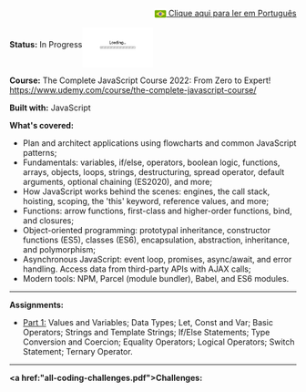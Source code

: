 <p align="right"><a href="README-pt.md"><img src="img/br-flag.png" height="20" align="center"> Clique aqui para ler em Português </a></p>

**Status:** In Progress<img src="img/loading.gif" height="70" align="middle"></img>

**Course:** The Complete JavaScript Course 2022: From Zero to Expert! https://www.udemy.com/course/the-complete-javascript-course/

**Built with:** JavaScript

**What's covered:**
- Plan and architect applications using flowcharts and common JavaScript patterns;
- Fundamentals: variables, if/else, operators, boolean logic, functions, arrays, objects, loops, strings, destructuring, spread operator, default arguments, optional chaining (ES2020), and more;
- How JavaScript works behind the scenes: engines, the call stack, hoisting, scoping, the 'this' keyword, reference values, and more;
- Functions: arrow functions, first-class and higher-order functions, bind, and closures;
- Object-oriented programming: prototypal inheritance, constructor functions (ES5), classes (ES6), encapsulation, abstraction, inheritance, and polymorphism;
- Asynchronous JavaScript: event loop, promises, async/await, and error handling. Access data from third-party APIs with AJAX calls;
- Modern tools: NPM, Parcel (module bundler), Babel, and ES6 modules.

------------------------------------------------------------------------------------------------------------------------------------------------------- 

 

**Assignments:** 
- <a href="Part1/practiceExercises.js">Part 1:</a> Values and Variables; Data Types; Let, Const and Var; Basic Operators; Strings and Template Strings;
If/Else Statements; Type Conversion and Coercion; Equality Operators; Logical Operators; Switch Statement; Ternary Operator.

------------------------------------------------------------------------------------------------------------------------------------------------------- 
 

**<a href:"all-coding-challenges.pdf">Challenges:</a>**
 

 



 

